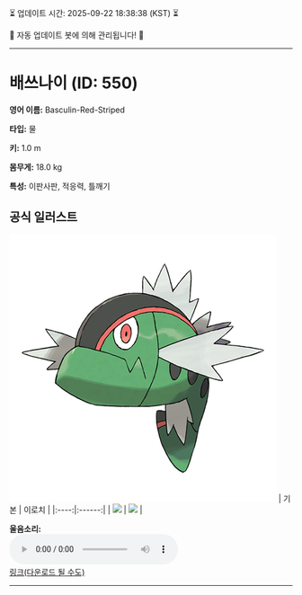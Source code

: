 
⏳ 업데이트 시간: 2025-09-22 18:38:38 (KST) ⏳

🤖 자동 업데이트 봇에 의해 관리됩니다! 🤖

---

# 배쓰나이 (ID: 550)
**영어 이름:** Basculin-Red-Striped

**타입:** 물

**키:** 1.0 m

**몸무게:** 18.0 kg

**특성:** 이판사판, 적응력, 틀깨기

## 공식 일러스트
![](https://raw.githubusercontent.com/PokeAPI/sprites/master/sprites/pokemon/other/official-artwork/550.png)
| 기본 | 이로치 |
|:----:|:------:|
| <img src="https://raw.githubusercontent.com/PokeAPI/sprites/master/sprites/pokemon/550.png" width="200"> | <img src="https://raw.githubusercontent.com/PokeAPI/sprites/master/sprites/pokemon/shiny/550.png" width="200"> |

**울음소리:**<br><audio controls src="https://raw.githubusercontent.com/PokeAPI/cries/main/cries/pokemon/latest/550.ogg"></audio><br> [링크(다운로드 될 수도)](https://raw.githubusercontent.com/PokeAPI/cries/main/cries/pokemon/latest/550.ogg)


---
